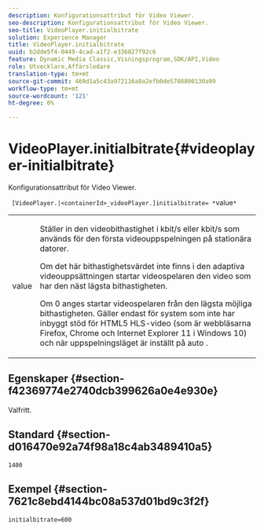 ```yaml
---
description: Konfigurationsattribut för Video Viewer.
seo-description: Konfigurationsattribut för Video Viewer.
seo-title: VideoPlayer.initialbitrate
solution: Experience Manager
title: VideoPlayer.initialbitrate
uuid: b2dde5f4-0449-4cad-a1f2-e336027f92c6
feature: Dynamic Media Classic,Visningsprogram,SDK/API,Video
role: Utvecklare,Affärsledare
translation-type: tm+mt
source-git-commit: 469d1a5c43a972116a8a2efb0de5708800130a99
workflow-type: tm+mt
source-wordcount: '121'
ht-degree: 0%

---
```



# VideoPlayer.initialbitrate{#videoplayer-initialbitrate}

Konfigurationsattribut för Video Viewer.

` [VideoPlayer.|<containerId>_videoPlayer.]initialbitrate= *`value`*`

<table id="table_C616483932C2482CA9794DDD7313FD7C"> 
 <tbody> 
  <tr> 
   <td colname="col1"> <p> <span class="codeph"> value  </span> </p> </td> 
   <td colname="col2"> <p>Ställer in den videobithastighet i kbit/s eller kbit/s som används för den första videouppspelningen på stationära datorer. </p> <p>Om det här bithastighetsvärdet inte finns i den adaptiva videouppsättningen startar videospelaren den video som har den näst lägsta bithastigheten. </p> <p>Om <span class="codeph"> 0 </span> anges startar videospelaren från den lägsta möjliga bithastigheten. Gäller endast för system som inte har inbyggt stöd för HTML5 HLS-video (som är webbläsarna Firefox, Chrome och Internet Explorer 11 i Windows 10) och när uppspelningsläget är inställt på <span class="codeph"> auto </span>. </p> </td> 
  </tr> 
 </tbody> 
</table>

## Egenskaper {#section-f42369774e2740dcb399626a0e4e930e}

Valfritt.

## Standard {#section-d016470e92a74f98a18c4ab3489410a5}

`1400`

## Exempel {#section-7621c8ebd4144bc08a537d01bd9c3f2f}

```
initialbitrate=600
```

